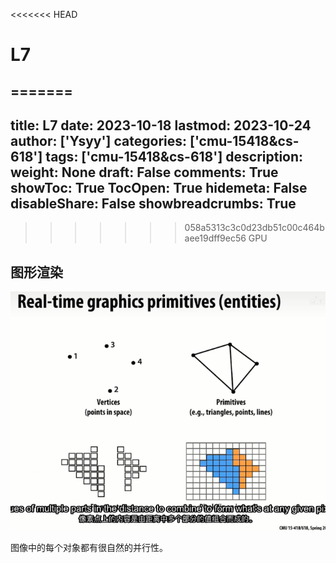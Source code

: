 <<<<<<< HEAD
# L7

=======
---
title: L7
date: 2023-10-18
lastmod: 2023-10-24
author: ['Ysyy']
categories: ['cmu-15418&cs-618']
tags: ['cmu-15418&cs-618']
description: 
weight: None
draft: False
comments: True
showToc: True
TocOpen: True
hidemeta: False
disableShare: False
showbreadcrumbs: True
---
>>>>>>> 058a5313c3c0d23db51c00c464baee19dff9ec56
GPU

## 图形渲染

![](img/2023-10-18-22-45-21.png)

图像中的每个对象都有很自然的并行性。

